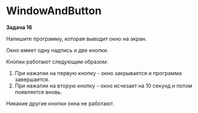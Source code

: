 # WindowAndButton
**Задача 16**

Напишите программу, которая выводит окно на экран.

Окно имеет одну надпись и две кнопки.

Кнопки работают следующим образом:

1. При нажатии на первую кнопку - окно закрывается и программа завершается.
2. При нажатии на вторую кнопку - окно исчезает на 10 секунд и потом появляется вновь.

Никакие другие кнопки окна не работают.
